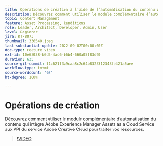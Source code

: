 ```yaml
---
title: Opérations de création à l’aide de l’automatisation du contenu AEM Assets
description: Découvrez comment utiliser le module complémentaire d’automatisation du contenu qui intègre Adobe Experience Manager Assets as a Cloud Service aux API du service Adobe Creative Cloud pour traiter vos ressources.
topic: Content Management
feature: Asset Processing, Renditions
role: Leader, Architect, Developer, Admin, User
level: Beginner
jira: KT-8073
thumbnail: 336540.jpeg
last-substantial-update: 2022-09-02T00:00:00Z
doc-type: Feature Video
exl-id: 10e63038-b6d6-4ac6-b6b4-660a05f83d90
duration: 635
source-git-commit: f4c621f3a9caa8c2c64b8323312343fe421a5aee
workflow-type: tm+mt
source-wordcount: '67'
ht-degree: 100%

---
```


# Opérations de création

Découvrez comment utiliser le module complémentaire d’automatisation du contenu qui intègre Adobe Experience Manager Assets as a Cloud Service aux API du service Adobe Creative Cloud pour traiter vos ressources.

>[!VIDEO](https://video.tv.adobe.com/v/336540?quality=12&learn=on)
